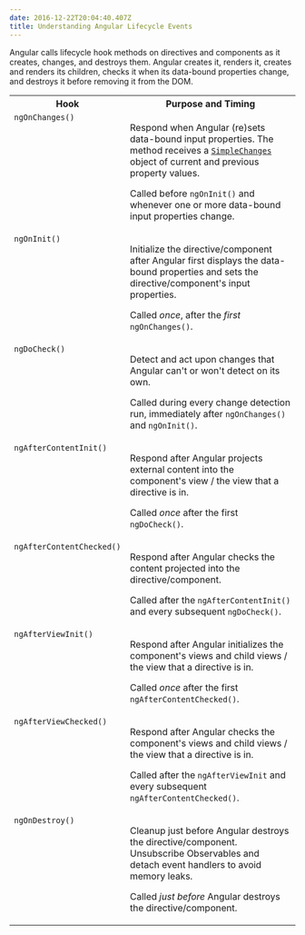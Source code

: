 ```yaml
---
date: 2016-12-22T20:04:40.407Z
title: Understanding Angular Lifecycle Events
---
```

Angular calls lifecycle hook methods on directives and components as it creates, changes, and destroys them. Angular creates it, renders it, creates and renders its children, checks it when its data-bound properties change, and destroys it before removing it from the DOM.

<table width="100%">
  <colgroup><col width="20%">
  <col width="80%">
  </colgroup><tbody><tr>
    <th>Hook</th>
    <th>Purpose and Timing</th>
  </tr>
  <tr style="vertical-align:top">
    <td>
      <code>ngOnChanges()</code>
    </td>
    <td>
<p>      Respond when Angular (re)sets data-bound input properties.
The method receives a <code><a href="api/core/SimpleChanges" class="code-anchor">SimpleChanges</a></code> object of current and previous property values.</p>
<p>      Called before <code>ngOnInit()</code> and whenever one or more data-bound input properties change.</p>
    </td>
  </tr>
  <tr style="vertical-align:top">
    <td>
      <code>ngOnInit()</code>
    </td>
    <td>
<p>      Initialize the directive/component after Angular first displays the data-bound properties
and sets the directive/component's input properties.</p>
<p>      Called <em>once</em>, after the <em>first</em> <code>ngOnChanges()</code>.</p>
    </td>
  </tr>
  <tr style="vertical-align:top">
    <td>
      <code>ngDoCheck()</code>
    </td>
    <td>
<p>      Detect and act upon changes that Angular can't or won't detect on its own.</p>
<p>      Called during every change detection run, immediately after <code>ngOnChanges()</code> and <code>ngOnInit()</code>.</p>
    </td>
  </tr>
  <tr style="vertical-align:top">
    <td>
      <code>ngAfterContentInit()</code>
    </td>
    <td>
<p>      Respond after Angular projects external content into the component's view / the view that a directive is in.</p>
<p>      Called <em>once</em> after the first <code>ngDoCheck()</code>.</p>
    </td>
  </tr>
  <tr style="vertical-align:top">
    <td>
      <code>ngAfterContentChecked()</code>
    </td>
    <td>
<p>      Respond after Angular checks the content projected into the directive/component.</p>
<p>      Called after the <code>ngAfterContentInit()</code> and every subsequent <code>ngDoCheck()</code>.</p>
    </td>
  </tr>
  <tr style="vertical-align:top">
    <td>
      <code>ngAfterViewInit()</code>
    </td>
    <td>
<p>      Respond after Angular initializes the component's views and child views / the view that a directive is in.</p>
<p>      Called <em>once</em> after the first <code>ngAfterContentChecked()</code>.</p>
    </td>
  </tr>
  <tr style="vertical-align:top">
    <td>
      <code>ngAfterViewChecked()</code>
    </td>
    <td>
<p>      Respond after Angular checks the component's views and child views / the view that a directive is in.</p>
<p>      Called after the <code>ngAfterViewInit</code> and every subsequent <code>ngAfterContentChecked()</code>.</p>
    </td>
  </tr>
  <tr style="vertical-align:top">
    <td>
      <code>ngOnDestroy()</code>
    </td>
    <td>
<p>      Cleanup just before Angular destroys the directive/component.
Unsubscribe Observables and detach event handlers to avoid memory leaks.</p>
<p>      Called <em>just before</em> Angular destroys the directive/component.</p>
    </td>
  </tr>
</tbody></table>
